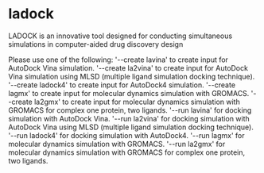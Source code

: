# ladock
LADOCK is an innovative tool designed for conducting simultaneous simulations in computer-aided drug discovery design

Please use one of the following:
'--create lavina' to create input for AutoDock Vina simulation.
'--create la2vina' to create input for AutoDock Vina simulation using MLSD (multiple ligand simulation docking technique).
'--create ladock4' to create input for AutoDock4 simulation.
'--create lagmx' to create input for molecular dynamics simulation with GROMACS.
'--create la2gmx' to create input for molecular dynamics simulation with GROMACS for complex one protein, two ligands.
'--run lavina' for docking simulation with AutoDock Vina.
'--run la2vina' for docking simulation with AutoDock Vina using MLSD (multiple ligand simulation docking technique).
'--run ladock4' for docking simulation with AutoDock4.
'--run lagmx' for molecular dynamics simulation with GROMACS.
'--run la2gmx' for molecular dynamics simulation with GROMACS for complex one protein, two ligands.
